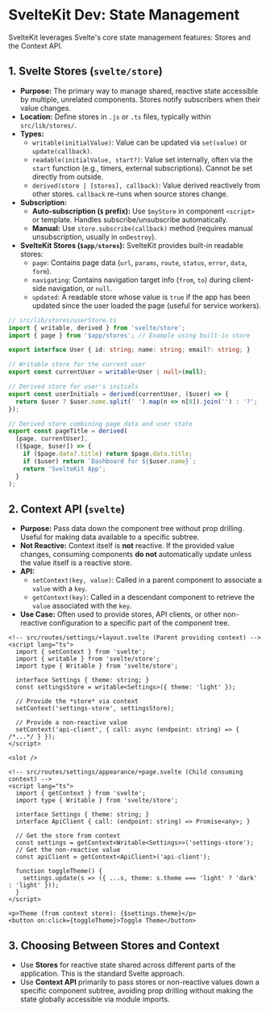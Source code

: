 # SvelteKit Dev: State Management

SvelteKit leverages Svelte's core state management features: Stores and the Context API.

## 1. Svelte Stores (`svelte/store`)

*   **Purpose:** The primary way to manage shared, reactive state accessible by multiple, unrelated components. Stores notify subscribers when their value changes.
*   **Location:** Define stores in `.js` or `.ts` files, typically within `src/lib/stores/`.
*   **Types:**
    *   `writable(initialValue)`: Value can be updated via `set(value)` or `update(callback)`.
    *   `readable(initialValue, start?)`: Value set internally, often via the `start` function (e.g., timers, external subscriptions). Cannot be set directly from outside.
    *   `derived(store | [stores], callback)`: Value derived reactively from other stores. `callback` re-runs when source stores change.
*   **Subscription:**
    *   **Auto-subscription (`$` prefix):** Use `$myStore` in component `<script>` or template. Handles subscribe/unsubscribe automatically.
    *   **Manual:** Use `store.subscribe(callback)` method (requires manual unsubscription, usually in `onDestroy`).
*   **SvelteKit Stores (`$app/stores`):** SvelteKit provides built-in readable stores:
    *   `page`: Contains page data (`url`, `params`, `route`, `status`, `error`, `data`, `form`).
    *   `navigating`: Contains navigation target info (`from`, `to`) during client-side navigation, or `null`.
    *   `updated`: A readable store whose value is `true` if the app has been updated since the user loaded the page (useful for service workers).

```typescript
// src/lib/stores/userStore.ts
import { writable, derived } from 'svelte/store';
import { page } from '$app/stores'; // Example using built-in store

export interface User { id: string; name: string; email?: string; }

// Writable store for the current user
export const currentUser = writable<User | null>(null);

// Derived store for user's initials
export const userInitials = derived(currentUser, ($user) => {
  return $user ? $user.name.split(' ').map(n => n[0]).join('') : '?';
});

// Derived store combining page data and user state
export const pageTitle = derived(
  [page, currentUser],
  ([$page, $user]) => {
    if ($page.data?.title) return $page.data.title;
    if ($user) return `Dashboard for ${$user.name}`;
    return 'SvelteKit App';
  }
);
```

## 2. Context API (`svelte`)

*   **Purpose:** Pass data down the component tree without prop drilling. Useful for making data available to a specific subtree.
*   **Not Reactive:** Context itself is **not** reactive. If the provided value changes, consuming components **do not** automatically update unless the value itself is a reactive store.
*   **API:**
    *   `setContext(key, value)`: Called in a parent component to associate a `value` with a `key`.
    *   `getContext(key)`: Called in a descendant component to retrieve the `value` associated with the `key`.
*   **Use Case:** Often used to provide stores, API clients, or other non-reactive configuration to a specific part of the component tree.

```svelte
<!-- src/routes/settings/+layout.svelte (Parent providing context) -->
<script lang="ts">
  import { setContext } from 'svelte';
  import { writable } from 'svelte/store';
  import type { Writable } from 'svelte/store';

  interface Settings { theme: string; }
  const settingsStore = writable<Settings>({ theme: 'light' });

  // Provide the *store* via context
  setContext('settings-store', settingsStore);

  // Provide a non-reactive value
  setContext('api-client', { call: async (endpoint: string) => { /*...*/ } });
</script>

<slot />
```

```svelte
<!-- src/routes/settings/appearance/+page.svelte (Child consuming context) -->
<script lang="ts">
  import { getContext } from 'svelte';
  import type { Writable } from 'svelte/store';

  interface Settings { theme: string; }
  interface ApiClient { call: (endpoint: string) => Promise<any>; }

  // Get the store from context
  const settings = getContext<Writable<Settings>>('settings-store');
  // Get the non-reactive value
  const apiClient = getContext<ApiClient>('api-client');

  function toggleTheme() {
    settings.update(s => ({ ...s, theme: s.theme === 'light' ? 'dark' : 'light' }));
  }
</script>

<p>Theme (from context store): {$settings.theme}</p>
<button on:click={toggleTheme}>Toggle Theme</button>
```

## 3. Choosing Between Stores and Context

*   Use **Stores** for reactive state shared across different parts of the application. This is the standard Svelte approach.
*   Use **Context API** primarily to pass stores or non-reactive values down a specific component subtree, avoiding prop drilling without making the state globally accessible via module imports.
